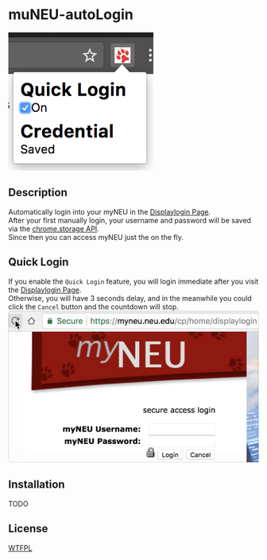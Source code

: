 # muNEU-autoLogin
![](./screenshot.png)
## Description
Automatically login into your myNEU in the [Displaylogin Page](https://myneu.neu.edu/cp/home/displaylogin).  
After your first manually login, your username and password will be saved via the [chrome.storage API](https://developer.chrome.com/apps/storage).   
Since then you can access myNEU just the on the fly.
## Quick Login
If you enable the `Quick Login` feature, you will login immediate after you visit the [Displaylogin Page](https://myneu.neu.edu/cp/home/displaylogin).   
Otherwise, you will have 3 seconds delay, and in the meanwhile you could click the `Cancel` button and the countdown will stop.
![](./cancel.gif)
## Installation
TODO
## License
[WTFPL](http://www.wtfpl.net/)

